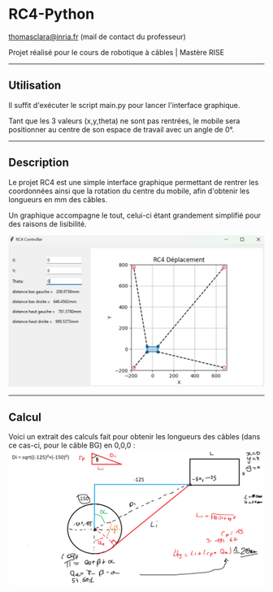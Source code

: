 # RC4-Python
thomasclara@inria.fr (mail de contact du professeur)

Projet réalisé pour le cours de robotique à câbles | Mastère RISE
___
## Utilisation

Il suffit d'exécuter le script main.py pour lancer l'interface graphique.

Tant que les 3 valeurs (x,y,theta) ne sont pas rentrées, le mobile sera positionner au centre de son espace de travail avec un angle de 0°.
___
## Description

Le projet RC4 est une simple interface graphique permettant de rentrer les coordonnées ainsi que la rotation du centre du mobile, afin d'obtenir les longueurs en mm des câbles.

Un graphique accompagne le tout, celui-ci étant grandement simplifié pour des raisons de lisibilité.


![img.png](rc4.png)
___
## Calcul

Voici un extrait des calculs fait pour obtenir les longueurs des câbles (dans ce cas-ci, pour le câble BG) en 0,0,0 :
![img.png](calcul.png)
